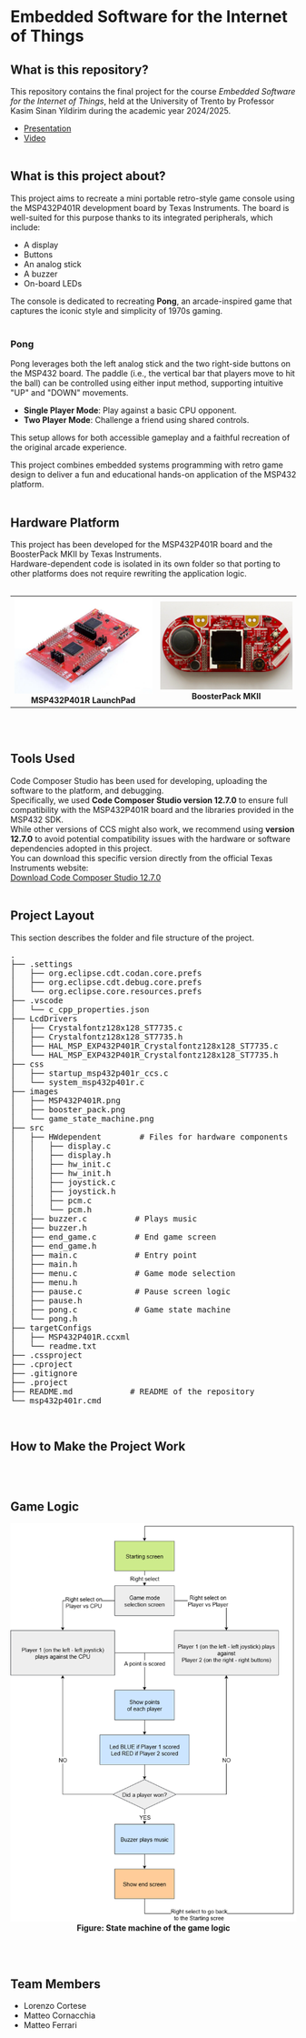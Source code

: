 # Embedded Software for the Internet of Things

<h2>What is this repository?</h2>
This repository contains the final project for the course <em>Embedded Software for the Internet of Things</em>, held at the University of Trento by Professor Kasim Sinan Yildirim during the academic year 2024/2025.

- <a href="https://www.google.com/" target="_blank">Presentation</a>
- <a href="https://www.google.com/" target="_blank">Video</a>
<br><br>

<h2>What is this project about?</h2>
This project aims to recreate a mini portable retro-style game console using the MSP432P401R development board by Texas Instruments.  
The board is well-suited for this purpose thanks to its integrated peripherals, which include:

- A display  
- Buttons  
- An analog stick  
- A buzzer  
- On-board LEDs

The console is dedicated to recreating **Pong**, an arcade-inspired game that captures the iconic style and simplicity of 1970s gaming.
<br><br>

### Pong
Pong leverages both the left analog stick and the two right-side buttons on the MSP432 board. The paddle (i.e., the vertical bar that players move to hit the ball) can be controlled using either input method, supporting intuitive "UP" and "DOWN" movements.

- **Single Player Mode**: Play against a basic CPU opponent.  
- **Two Player Mode**: Challenge a friend using shared controls.  

This setup allows for both accessible gameplay and a faithful recreation of the original arcade experience.

This project combines embedded systems programming with retro game design to deliver a fun and educational hands-on application of the MSP432 platform.
<br><br>

<h2>Hardware Platform</h2>
This project has been developed for the MSP432P401R board and the BoosterPack MKII by Texas Instruments.<br>
Hardware-dependent code is isolated in its own folder so that porting to other platforms does not require rewriting the application logic.
<br><br>

<div align="center">
  <table>
    <tr>
      <td align="center">
        <img src="images/MSP432P401R.png" alt="MSP432P401R board" width="400"/><br>
        <b>MSP432P401R LaunchPad</b>
      </td>
      <td align="center">
        <img src="images/booster_pack.png" alt="BoosterPack MKII" width="400"/><br>
        <b>BoosterPack MKII</b>
      </td>
    </tr>
  </table>
</div>
<br><br>

<h2>Tools Used</h2>
Code Composer Studio has been used for developing, uploading the software to the platform, and debugging.<br>
Specifically, we used <b>Code Composer Studio version 12.7.0</b> to ensure full compatibility with the MSP432P401R board and the libraries provided in the MSP432 SDK.<br>
While other versions of CCS might also work, we recommend using <b>version 12.7.0</b> to avoid potential compatibility issues with the hardware or software dependencies adopted in this project.<br>
You can download this specific version directly from the official Texas Instruments website:<br>
<a href="https://www.ti.com/tool/download/CCSTUDIO/12.7.0" target="_blank">Download Code Composer Studio 12.7.0</a>
<br><br>


<h2>Project Layout</h2>
This section describes the folder and file structure of the project.
<pre>
.
├── .settings
│   ├── org.eclipse.cdt.codan.core.prefs
│   ├── org.eclipse.cdt.debug.core.prefs
│   └── org.eclipse.core.resources.prefs
├── .vscode
│   └── c_cpp_properties.json
├── LcdDrivers
│   ├── Crystalfontz128x128_ST7735.c
│   ├── Crystalfontz128x128_ST7735.h
│   ├── HAL_MSP_EXP432P401R_Crystalfontz128x128_ST7735.c
│   └── HAL_MSP_EXP432P401R_Crystalfontz128x128_ST7735.h
├── css
│   ├── startup_msp432p401r_ccs.c
│   └── system_msp432p401r.c
├── images
│   ├── MSP432P401R.png
│   ├── booster_pack.png
│   └── game_state_machine.png
├── src
│   ├── HWdependent        # Files for hardware components
│   │   ├── display.c
│   │   ├── display.h
│   │   ├── hw_init.c
│   │   ├── hw_init.h
│   │   ├── joystick.c
│   │   ├── joystick.h
│   │   ├── pcm.c
│   │   └── pcm.h
│   ├── buzzer.c          # Plays music
│   ├── buzzer.h
│   ├── end_game.c        # End game screen
│   ├── end_game.h
│   ├── main.c            # Entry point
│   ├── main.h
│   ├── menu.c            # Game mode selection
│   ├── menu.h
│   ├── pause.c           # Pause screen logic
│   ├── pause.h
│   ├── pong.c            # Game state machine
│   └── pong.h
├── targetConfigs
│   ├── MSP432P401R.ccxml
│   └── readme.txt
├── .cssproject
├── .cproject
├── .gitignore
├── .project
├── README.md            # README of the repository
└── msp432p401r.cmd
</pre>
<br>

<h2> How to Make the Project Work </h2>
<!-- Qui va completata la sezione con istruzioni passo passo su come importare, compilare e caricare il progetto in CCS -->
<br><br>

<h2> Game Logic </h2>
<div align="center">
  <img src="images/game_state_machine.png" alt="Game state machine diagram" width="600"/>
  <br>
  <b>Figure: State machine of the game logic</b>
</div>

<br><br>

<h2>Team Members</h2>
<ul>
  <li>Lorenzo Cortese</li>
  <li>Matteo Cornacchia</li>
  <li>Matteo Ferrari</li>
</ul>

